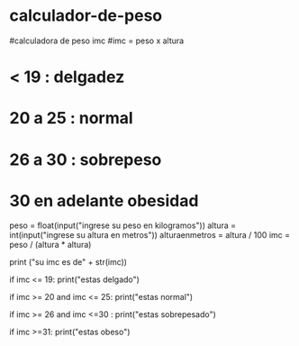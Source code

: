# calculador-de-peso
#calculadora de peso imc
#imc = peso x altura
# < 19 : delgadez
# 20 a 25 : normal
#  26 a 30 : sobrepeso
# 30 en adelante obesidad

peso = float(input("ingrese su peso en kilogramos"))
altura = int(input("ingrese su altura en metros"))
alturaenmetros = altura / 100
imc = peso / (altura * altura)

print ("su imc es de" + str(imc))

if imc <= 19:
    print("estas delgado")

if imc >= 20 and imc <= 25:
    print("estas normal")

if imc >= 26 and imc <=30 :
    print("estas sobrepesado")

if imc >=31:
   print("estas obeso")
